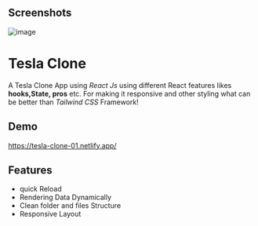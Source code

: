 
## Screenshots

![image](https://atharvamulgund.netlify.app/Images/Tesla-Clone.jpg)


# Tesla Clone

A Tesla Clone App using *React Js* using different React features likes **hooks,State, pros** etc.
For making it responsive and other styling what can be better than *Tailwind CSS* Framework!


## Demo

https://tesla-clone-01.netlify.app/


## Features

- quick Reload
- Rendering Data Dynamically
- Clean folder and files Structure
- Responsive Layout

